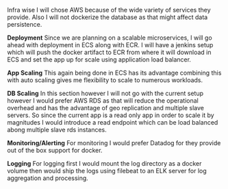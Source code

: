 Infra wise I will chose AWS because of the wide variety of services they provide. 
Also I will not dockerize the database as that might affect data persistence.

**Deployment**
	Since we are planning on a scalable microservices, I will go ahead with deployment in ECS along with ECR.
    I will have a jenkins setup which will push the docker artifact to ECR from where it will download in ECS and set the app up for scale using application load balancer.
    
    
**App Scaling**
	This again being done in ECS has its advantage combining this with auto scaling gives me flexibility to scale to numerous workloads.
    
    
**DB Scaling**
	In this section however I will not go with the current setup however I would prefer AWS RDS as that will reduce the operational overhead and has the advantage of geo replication and multiple slave servers.
    So since the current app is a read only app in order to scale it by magnitudes I would introduce a read endpoint which can be load balanced abong multiple slave rds instances.
    
    
**Monitoring/Alerting**
	For monitoring I would prefer Datadog for they provide out of the box support for docker.
    
    
**Logging**
	For logging first I would mount the log directory as a docker volume then would ship the logs using filebeat to an ELK server for log aggregation and processing.
